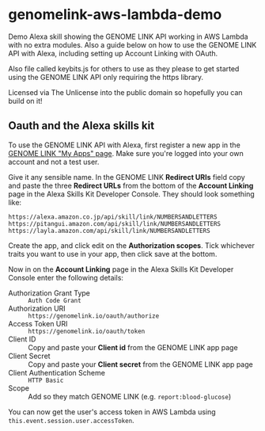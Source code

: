 # genomelink-aws-lambda-demo
Demo Alexa skill showing the GENOME LINK API working in AWS Lambda with no extra modules. Also a guide below on how to use the GENOME LINK API with Alexa, including setting up Account Linking with OAuth.

Also file called keybits.js for others to use as they please to get started using the GENOME LINK API only requiring the https library.

Licensed via The Unlicense into the public domain so hopefully you can build on it!

## Oauth and the Alexa skills kit

To use the GENOME LINK API with Alexa, first register a new app in the [GENOME LINK "My Apps" page](https://genomelink.io/developers/apps/). Make sure you're logged into your own account and not a test user.

Give it any sensible name. In the GENOME LINK **Redirect URIs** field copy and paste the three **Redirect URLs** from the bottom of the **Account Linking** page in the Alexa Skills Kit Developer Console. They should look something like:
```
https://alexa.amazon.co.jp/api/skill/link/NUMBERSANDLETTERS
https://pitangui.amazon.com/api/skill/link/NUMBERSANDLETTERS
https://layla.amazon.com/api/skill/link/NUMBERSANDLETTERS
```

Create the app, and click edit on the **Authorization scopes**. Tick whichever traits you want to use in your app, then click save at the bottom.

Now in on the **Account Linking** page in the Alexa Skills Kit Developer Console enter the following details:

<dl>
  <dt>Authorization Grant Type</dt>
  <dd><code>Auth Code Grant</code></dd>
  <dt>Authorization URI</dt>
  <dd><code>https://genomelink.io/oauth/authorize</code></dd>
  <dt>Access Token URI</dt>
  <dd><code>https://genomelink.io/oauth/token</code></dd>
  <dt>Client ID</dt>
  <dd>Copy and paste your <b>Client id</b> from the GENOME LINK app page</dd>
  <dt>Client Secret</dt>
  <dd>Copy and paste your <b>Client secret</b> from the GENOME LINK app page</dd>
  <dt>Client Authentication Scheme</dt>
  <dd><code>HTTP Basic</code></dd>
  <dt>Scope</dt>
  <dd>Add so they match GENOME LINK (e.g. <code>report:blood-glucose</code>)</dd>
</dl>

You can now get the user's access token in AWS Lambda using `this.event.session.user.accessToken`.
